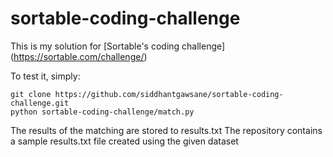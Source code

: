 # sortable-coding-challenge

This is my solution for 
[Sortable's coding challenge] (https://sortable.com/challenge/)

To test it, simply:

```
git clone https://github.com/siddhantgawsane/sortable-coding-challenge.git
python sortable-coding-challenge/match.py
```

The results of the matching are stored to results.txt
The repository contains a sample results.txt file created using the given dataset
